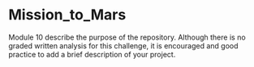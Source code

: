# Mission_to_Mars
Module 10
describe the purpose of the repository. Although there is no graded written analysis for this challenge, it is encouraged and good practice to add a brief description of your project.
